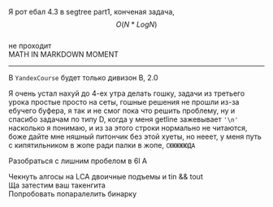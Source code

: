 Я рот ебал 4.3 в segtree part1, конченая задача,   
$$ O(N * LogN) $$  
не проходит  
MATH IN MARKDOWN MOMENT

***

В `YandexCourse` будет только дивизон B, 2.0

Я очень устал нахуй до 4-ех утра делать гошку, задачи из третьего урока простые просто на сеты, гошные решения не прошли из-за ебучего буфера, я так и не смог пока что решить проблему, ну и спасибо задачам по типу D, когда у меня getline зажевывает `'\n'` насколько я понимаю, и из за этого строки нормально не читаются, боже дайте мне няшный питончик без этой хуеты, но нееет, у меня путь с кипятильником в жопе ради палки в жопе, `СЮЮЮЮЮДА`

Разобраться с лишним пробелом в 6l A  

Чекнуть алгосы на LCA двоичные подъемы и tin && tout  
Ща затестим ваш такенгита  
Попробовать попаралелить бинарку  

